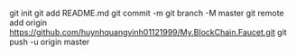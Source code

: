 git init
git add README.md
git commit -m <message>
git branch -M master
git remote add origin https://github.com/huynhquangvinh01121999/My.BlockChain.Faucet.git
git push -u origin master
